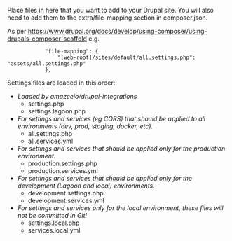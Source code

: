 Place files in here that you want to add to your Drupal site. You will also need to add them to the extra/file-mapping section in composer.json.

As per https://www.drupal.org/docs/develop/using-composer/using-drupals-composer-scaffold
e.g.

```
            "file-mapping": {
                "[web-root]/sites/default/all.settings.php": "assets/all.settings.php"
            },
```

Settings files are loaded in this order:

- _Loaded by amazeeio/drupal-integrations_
  - settings.php
  - settings.lagoon.php
- _For settings and services (eg CORS) that should be applied to all environments (dev, prod, staging, docker, etc)._
  - all.settings.php
  - all.services.yml
- _For settings and services that should be applied only for the production environment._
  - production.settings.php
  - production.services.yml
- _For settings and services that should be applied only for the development (Lagoon and local) environments._
  - development.settings.php
  - development.services.yml
- _For settings and services only for the local environment, these files will not be committed in Git!_
  - settings.local.php
  - services.local.yml
